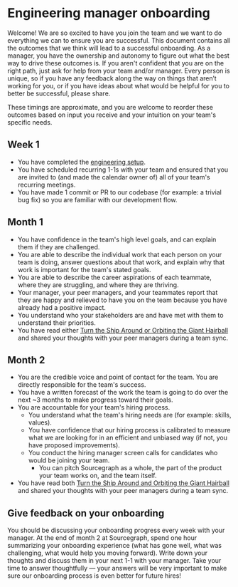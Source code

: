 # Engineering manager onboarding

Welcome! We are so excited to have you join the team and we want to do everything we can to ensure you are successful. This document contains all the outcomes that we think will lead to a successful onboarding. As a manager, you have the ownership and autonomy to figure out what the best way to drive these outcomes is. If you aren't confident that you are on the right path, just ask for help from your team and/or manager. Every person is unique, so if you have any feedback along the way on things that aren’t working for you, or if you have ideas about what would be helpful for you to better be successful, please share.

These timings are approximate, and you are welcome to reorder these outcomes based on input you receive and your intuition on your team's specific needs.

## Week 1

- You have completed the [engineering setup](index.md#getting-set-up).
- You have scheduled recurring 1-1s with your team and ensured that you are invited to (and made the calendar owner of) all of your team's recurring meetings.
- You have made 1 commit or PR to our codebase (for example: a trivial bug fix) so you are familiar with our development flow.

## Month 1

- You have confidence in the team's high level goals, and can explain them if they are challenged.
- You are able to describe the individual work that each person on your team is doing, answer questions about that work, and explain why that work is important for the team's stated goals.
- You are able to describe the career aspirations of each teammate, where they are struggling, and where they are thriving.
- Your manager, your peer managers, and your teammates report that they are happy and relieved to have you on the team because you have already had a positive impact.
- You understand who your stakeholders are and have met with them to understand their priorities.
- You have read either [Turn the Ship Around or Orbiting the Giant Hairball](../engineering-management/index.md#book-recommendations) and shared your thoughts with your peer managers during a team sync.

## Month 2

- You are the credible voice and point of contact for the team. You are directly responsible for the team's success.
- You have a written forecast of the work the team is going to do over the next ~3 months to make progress toward their goals.
- You are accountable for your team's hiring process.
  - You understand what the team's hiring needs are (for example: skills, values).
  - You have confidence that our hiring process is calibrated to measure what we are looking for in an efficient and unbiased way (if not, you have proposed improvements).
  - You conduct the hiring manager screen calls for candidates who would be joining your team.
    - You can pitch Sourcegraph as a whole, the part of the product your team works on, and the team itself.
- You have read both [Turn the Ship Around and Orbiting the Giant Hairball](../engineering-management/index.md#book-recommendations) and shared your thoughts with your peer managers during a team sync.

## Give feedback on your onboarding

You should be discussing your onboarding progress every week with your manager. At the end of month 2 at Sourcegraph, spend one hour summarizing your onboarding experience (what has gone well, what was challenging, what would help you moving forward). Write down your thoughts and discuss them in your next 1-1 with your manager. Take your time to answer thoughtfully — your answers will be very important to make sure our onboarding process is even better for future hires!
